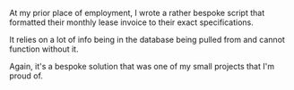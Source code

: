 At my prior place of employment, I wrote a rather bespoke script that formatted their monthly lease invoice to their exact specifications.

It relies on a lot of info being in the database being pulled from and cannot function without it.

Again, it's a bespoke solution that was one of my small projects that I'm proud of. 
